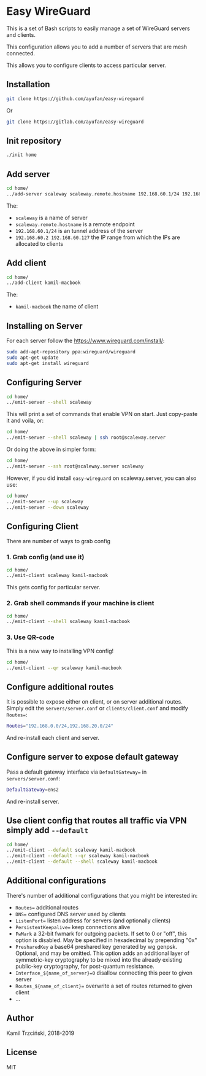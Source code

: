 # Easy WireGuard

This is a set of Bash scripts to easily manage a set of WireGuard servers and clients.

This configuration allows you to add a number of servers that are mesh connected.

This allows you to configure clients to access particular server.

## Installation

```bash
git clone https://github.com/ayufan/easy-wireguard
```

Or

```bash
git clone https://gitlab.com/ayufan/easy-wireguard
```

## Init repository

```bash
./init home
```

## Add server

```bash
cd home/
../add-server scaleway scaleway.remote.hostname 192.168.60.1/24 192.168.60.2 192.168.60.127
```

The:

- `scaleway` is a name of server
- `scaleway.remote.hostname` is a remote endpoint
- `192.168.60.1/24` is an tunnel address of the server
- `192.168.60.2 192.168.60.127` the IP range from which the IPs are allocated to clients

## Add client

```bash
cd home/
../add-client kamil-macbook
```

The:

- `kamil-macbook` the name of client

## Installing on Server

For each server follow the https://www.wireguard.com/install/:

```bash
sudo add-apt-repository ppa:wireguard/wireguard
sudo apt-get update
sudo apt-get install wireguard
```

## Configuring Server

```bash
cd home/
../emit-server --shell scaleway
```

This will print a set of commands that enable VPN on start.
Just copy-paste it and voila, or:

```bash
cd home/
../emit-server --shell scaleway | ssh root@scaleway.server
```

Or doing the above in simpler form:

```bash
cd home/
../emit-server --ssh root@scaleway.server scaleway
```

However, if you did install `easy-wireguard` on scaleway.server, you can also use:

```bash
cd home/
../emit-server --up scaleway
../emit-server --down scaleway
```

## Configuring Client

There are number of ways to grab config

### 1. Grab config (and use it)

```bash
cd home/
../emit-client scaleway kamil-macbook
```

This gets config for particular server.

### 2. Grab shell commands if your machine is client

```bash
cd home/
../emit-client --shell scaleway kamil-macbook
```

### 3. Use QR-code

This is a new way to installing VPN config!

```bash
cd home/
../emit-client --qr scaleway kamil-macbook
```

## Configure additional routes

It is possible to expose either on client, or on server additional routes.
Simply edit the `servers/server.conf` or `clients/client.conf` and modify `Routes=`:

```bash
Routes="192.168.0.0/24,192.168.20.0/24"
```

And re-install each client and server.

## Configure server to expose default gateway

Pass a default gateway interface via `DefaultGateway=` in `servers/server.conf`:

```bash
DefaultGateway=ens2
```

And re-install server.

## Use client config that routes all traffic via VPN simply add `--default`

```bash
cd home/
../emit-client --default scaleway kamil-macbook
../emit-client --default --qr scaleway kamil-macbook
../emit-client --default --shell scaleway kamil-macbook
```

## Additional configurations

There's number of additional configurations that you might be interested in:

- `Routes=` additional routes
- `DNS=` configured DNS server used by clients
- `ListenPort=` listen address for servers (and optionally clients)
- `PersistentKeepalive=` keep connections alive
- `FwMark` a 32-bit fwmark for outgoing packets. If set to 0 or "off", this option is disabled. May be specified in hexadecimal by prepending "0x"
- `PresharedKey` a base64 preshared key generated by wg genpsk. Optional, and may be omitted. This option adds an additional layer of symmetric-key cryptography to be mixed into the already existing public-key cryptography, for post-quantum resistance.
- `Interface_${name_of_server}=0` disallow connecting this peer to given server
- `Routes_${name_of_client}=` overwrite a set of routes returned to given client
- ...

## Author

Kamil Trzciński, 2018-2019

## License

MIT
